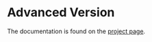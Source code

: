 # Advanced Version

The documentation is found on the [project page](https://java-dojo.github.io/advanced-version/).
